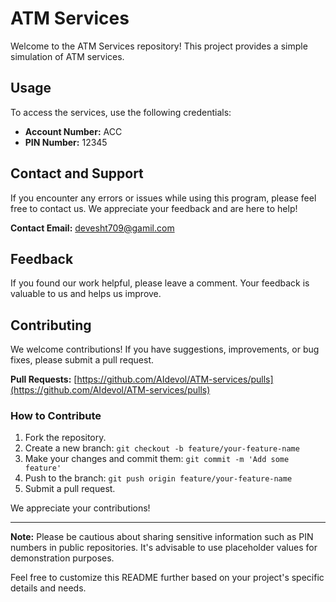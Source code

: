 # ATM Services

Welcome to the ATM Services repository! This project provides a simple simulation of ATM services.

## Usage

To access the services, use the following credentials:

- **Account Number:** ACC
- **PIN Number:** 12345

## Contact and Support

If you encounter any errors or issues while using this program, please feel free to contact us. We appreciate your feedback and are here to help!

**Contact Email:** devesht709@gamil.com

## Feedback

If you found our work helpful, please leave a comment. Your feedback is valuable to us and helps us improve.

## Contributing

We welcome contributions! If you have suggestions, improvements, or bug fixes, please submit a pull request.

**Pull Requests:** [https://github.com/AIdevol/ATM-services/pulls](https://github.com/AIdevol/ATM-services/pulls)

### How to Contribute

1. Fork the repository.
2. Create a new branch: `git checkout -b feature/your-feature-name`
3. Make your changes and commit them: `git commit -m 'Add some feature'`
4. Push to the branch: `git push origin feature/your-feature-name`
5. Submit a pull request.

We appreciate your contributions!

---

**Note:** Please be cautious about sharing sensitive information such as PIN numbers in public repositories. It's advisable to use placeholder values for demonstration purposes.

Feel free to customize this README further based on your project's specific details and needs.
